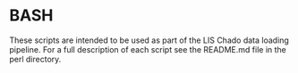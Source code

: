 BASH
====

These scripts are intended to be used as part of the LIS Chado data loading pipeline. For a full description of each script see the README.md file in the perl directory.
